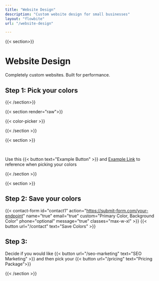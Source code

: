 ```yaml
---
title: "Website Design"
description: "Custom website design for small businesses"
layout: "flowbite"
url: "/website-design"

---
```


{{< section>}}

# Website Design
Completely custom websites. Built for performance.

## Step 1: Pick your colors

{{< /section>}}

{{< section render="raw">}}


{{< color-picker >}}

{{< /section >}}

{{< section >}}

<br>

Use this {{< button text="Example Button" >}} and [Example Link]() to reference when picking your colors


{{< /section >}}

{{< section >}}

## Step 2: Save your colors

{{< contact-form id="contact1" action="https://submit-form.com/your-endpoint" name="true" email="true" custom="Primary Color, Background Color" phone="optional" message="true" classes="max-w-xl"  >}}
{{< button url="/contact" text="Save Colors" >}}

## Step 3:

Decide if you would like {{< button url="/seo-marketing" text="SEO Marketing" >}} and then pick your {{< button url="/pricing" text="Pricing Package">}}

{{< /section >}}





